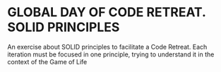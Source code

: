 # GLOBAL DAY OF CODE RETREAT.  SOLID PRINCIPLES

An exercise about SOLID principles to facilitate a Code Retreat.  Each iteration must be focused in one principle, trying to understand it in the context of the Game of Life